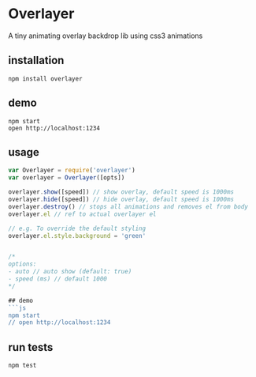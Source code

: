 # Overlayer
A tiny animating overlay backdrop lib using css3 animations

## installation
```
npm install overlayer
```

## demo
```
npm start
open http://localhost:1234
```

## usage
```js
var Overlayer = require('overlayer')
var overlayer = Overlayer([opts])

overlayer.show([speed]) // show overlay, default speed is 1000ms
overlayer.hide([speed]) // hide overlay, default speed is 1000ms
overlayer.destroy() // stops all animations and removes el from body
overlayer.el // ref to actual overlayer el

// e.g. To override the default styling
overlayer.el.style.background = 'green'


/*
options:
- auto // auto show (default: true)
- speed (ms) // default 1000
*/

## demo
```js
npm start
// open http://localhost:1234
```

## run tests
```
npm test
```
